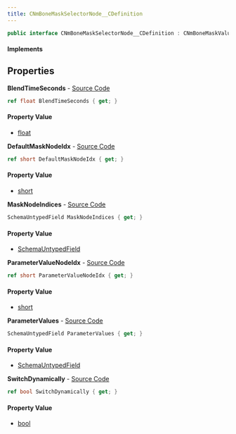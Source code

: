 ```yaml
---
title: CNmBoneMaskSelectorNode__CDefinition
---
```


```csharp
public interface CNmBoneMaskSelectorNode__CDefinition : CNmBoneMaskValueNode__CDefinition, CNmValueNode__CDefinition, CNmGraphNode__CDefinition, ISchemaClass<CNmGraphNode__CDefinition>, ISchemaClass<CNmValueNode__CDefinition>, ISchemaClass<CNmBoneMaskValueNode__CDefinition>, ISchemaClass<CNmBoneMaskSelectorNode__CDefinition>, ISchemaField, ISchemaClass, INativeHandle
```

#### Implements

## Properties

**BlendTimeSeconds** - [Source Code](https://github.com/swiftly-solution/swiftlys2/blob/main/managed/src/SwiftlyS2.Generated/Schemas/Interfaces/CNmBoneMaskSelectorNode__CDefinition.cs#L28)

```csharp
ref float BlendTimeSeconds { get; }
```

#### Property Value

- [float](https://learn.microsoft.com/dotnet/api/system.single)

**DefaultMaskNodeIdx** - [Source Code](https://github.com/swiftly-solution/swiftlys2/blob/main/managed/src/SwiftlyS2.Generated/Schemas/Interfaces/CNmBoneMaskSelectorNode__CDefinition.cs#L16)

```csharp
ref short DefaultMaskNodeIdx { get; }
```

#### Property Value

- [short](https://learn.microsoft.com/dotnet/api/system.int16)

**MaskNodeIndices** - [Source Code](https://github.com/swiftly-solution/swiftlys2/blob/main/managed/src/SwiftlyS2.Generated/Schemas/Interfaces/CNmBoneMaskSelectorNode__CDefinition.cs#L23)

```csharp
SchemaUntypedField MaskNodeIndices { get; }
```

#### Property Value

- [SchemaUntypedField](/docs/api/shared/schemas/schemauntypedfield)

**ParameterValueNodeIdx** - [Source Code](https://github.com/swiftly-solution/swiftlys2/blob/main/managed/src/SwiftlyS2.Generated/Schemas/Interfaces/CNmBoneMaskSelectorNode__CDefinition.cs#L18)

```csharp
ref short ParameterValueNodeIdx { get; }
```

#### Property Value

- [short](https://learn.microsoft.com/dotnet/api/system.int16)

**ParameterValues** - [Source Code](https://github.com/swiftly-solution/swiftlys2/blob/main/managed/src/SwiftlyS2.Generated/Schemas/Interfaces/CNmBoneMaskSelectorNode__CDefinition.cs#L26)

```csharp
SchemaUntypedField ParameterValues { get; }
```

#### Property Value

- [SchemaUntypedField](/docs/api/shared/schemas/schemauntypedfield)

**SwitchDynamically** - [Source Code](https://github.com/swiftly-solution/swiftlys2/blob/main/managed/src/SwiftlyS2.Generated/Schemas/Interfaces/CNmBoneMaskSelectorNode__CDefinition.cs#L20)

```csharp
ref bool SwitchDynamically { get; }
```

#### Property Value

- [bool](https://learn.microsoft.com/dotnet/api/system.boolean)

